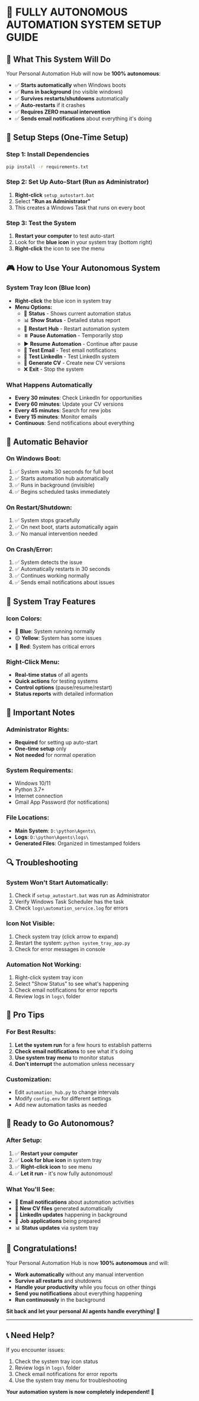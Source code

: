 # 🚀 FULLY AUTONOMOUS AUTOMATION SYSTEM SETUP GUIDE

## 🎯 **What This System Will Do**

Your Personal Automation Hub will now be **100% autonomous**:
- ✅ **Starts automatically** when Windows boots
- ✅ **Runs in background** (no visible windows)
- ✅ **Survives restarts/shutdowns** automatically
- ✅ **Auto-restarts** if it crashes
- ✅ **Requires ZERO manual intervention**
- ✅ **Sends email notifications** about everything it's doing

## 🔧 **Setup Steps (One-Time Setup)**

### **Step 1: Install Dependencies**
```bash
pip install -r requirements.txt
```

### **Step 2: Set Up Auto-Start (Run as Administrator)**
1. **Right-click** `setup_autostart.bat`
2. Select **"Run as Administrator"**
3. This creates a Windows Task that runs on every boot

### **Step 3: Test the System**
1. **Restart your computer** to test auto-start
2. Look for the **blue icon** in your system tray (bottom right)
3. **Right-click** the icon to see the menu

## 🎮 **How to Use Your Autonomous System**

### **System Tray Icon (Blue Icon)**
- **Right-click** the blue icon in system tray
- **Menu Options:**
  - 🚀 **Status** - Shows current automation status
  - 📊 **Show Status** - Detailed status report
  - 🔄 **Restart Hub** - Restart automation system
  - ⏸️ **Pause Automation** - Temporarily stop
  - ▶️ **Resume Automation** - Continue after pause
  - 📧 **Test Email** - Test email notifications
  - 🔗 **Test LinkedIn** - Test LinkedIn system
  - 📄 **Generate CV** - Create new CV versions
  - ❌ **Exit** - Stop the system

### **What Happens Automatically**
- **Every 30 minutes**: Check LinkedIn for opportunities
- **Every 60 minutes**: Update your CV versions
- **Every 45 minutes**: Search for new jobs
- **Every 15 minutes**: Monitor emails
- **Continuous**: Send notifications about everything

## 🔄 **Automatic Behavior**

### **On Windows Boot:**
1. ✅ System waits 30 seconds for full boot
2. ✅ Starts automation hub automatically
3. ✅ Runs in background (invisible)
4. ✅ Begins scheduled tasks immediately

### **On Restart/Shutdown:**
1. ✅ System stops gracefully
2. ✅ On next boot, starts automatically again
3. ✅ No manual intervention needed

### **On Crash/Error:**
1. ✅ System detects the issue
2. ✅ Automatically restarts in 30 seconds
3. ✅ Continues working normally
4. ✅ Sends email notifications about issues

## 📱 **System Tray Features**

### **Icon Colors:**
- 🔵 **Blue**: System running normally
- 🟡 **Yellow**: System has some issues
- 🔴 **Red**: System has critical errors

### **Right-Click Menu:**
- **Real-time status** of all agents
- **Quick actions** for testing systems
- **Control options** (pause/resume/restart)
- **Status reports** with detailed information

## 🚨 **Important Notes**

### **Administrator Rights:**
- **Required** for setting up auto-start
- **One-time setup** only
- **Not needed** for normal operation

### **System Requirements:**
- Windows 10/11
- Python 3.7+
- Internet connection
- Gmail App Password (for notifications)

### **File Locations:**
- **Main System**: `D:\python\Agents\`
- **Logs**: `D:\python\Agents\logs\`
- **Generated Files**: Organized in timestamped folders

## 🔍 **Troubleshooting**

### **System Won't Start Automatically:**
1. Check if `setup_autostart.bat` was run as Administrator
2. Verify Windows Task Scheduler has the task
3. Check `logs\automation_service.log` for errors

### **Icon Not Visible:**
1. Check system tray (click arrow to expand)
2. Restart the system: `python system_tray_app.py`
3. Check for error messages in console

### **Automation Not Working:**
1. Right-click system tray icon
2. Select "Show Status" to see what's happening
3. Check email notifications for error reports
4. Review logs in `logs\` folder

## 🎯 **Pro Tips**

### **For Best Results:**
1. **Let the system run** for a few hours to establish patterns
2. **Check email notifications** to see what it's doing
3. **Use system tray menu** to monitor status
4. **Don't interrupt** the automation unless necessary

### **Customization:**
- Edit `automation_hub.py` to change intervals
- Modify `config.env` for different settings
- Add new automation tasks as needed

## 🚀 **Ready to Go Autonomous?**

### **After Setup:**
1. ✅ **Restart your computer**
2. ✅ **Look for blue icon** in system tray
3. ✅ **Right-click icon** to see menu
4. ✅ **Let it run** - it's now fully autonomous!

### **What You'll See:**
- 📧 **Email notifications** about automation activities
- 📁 **New CV files** generated automatically
- 🔗 **LinkedIn updates** happening in background
- 💼 **Job applications** being prepared
- 📊 **Status updates** via system tray

## 🎉 **Congratulations!**

Your Personal Automation Hub is now **100% autonomous** and will:
- **Work automatically** without any manual intervention
- **Survive all restarts** and shutdowns
- **Handle your productivity** while you focus on other things
- **Send you notifications** about everything happening
- **Run continuously** in the background

**Sit back and let your personal AI agents handle everything! 🎯**

---

## 📞 **Need Help?**

If you encounter issues:
1. Check the system tray icon status
2. Review logs in `logs\` folder
3. Check email notifications for error reports
4. Use the system tray menu for troubleshooting

**Your automation system is now completely independent! 🚀**
